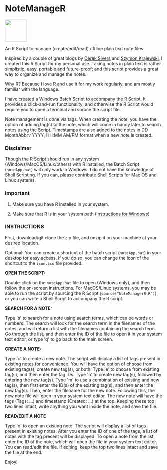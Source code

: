 # NoteManageR


<img src="https://github.com/bishwaruppaul/NoteManageR/blob/main/icon.ico" width="70"> 


An R Script to manage (create/edit/read) offline plain text note files

Inspired by a couple of great blogs by [Derek Sivers](https://sive.rs/plaintext) and [Szymon Krajewski](https://szymonkrajewski.pl/taking-notes-in-plaintext/), I created this R Script for my personal use. Taking notes in plain text is rather simplistic, easy, portable and future-proof; and this script provides a great way to organize and manage the notes. 

Why R? Because I love R and use it for my work regularly, and am mostly familiar with the language.

I have created a Windows Batch Script to accompany the R Script. It provides a click-and-run functionality; and otherwise the R Script would require you to open a terminal and soruce the script file.

Note management is done via tags. When creating the note, you have the option of adding tag(s) to the note, which will come in handy later to search notes using the Script. Timestamps are also added to the notes in DD MonthAbbrv YYYY, HH:MM AM/PM format when a new note is created. 

### Disclaimer

Though the R Script should run in any system (Windows/MacOS/Linux/others) with R installed, the Batch Script (```noteApp.bat```) will only work in Windows. I do not have the knowledge of Shell Scripting. If you can, please contribute Shell Scripts for Mac OS and Linux systems.

### Important

1. Make sure you have R installed in your system.

2. Make sure that R is in your system path ([Instructions for Windows](https://www.hanss.info/sebastian/post/rtools-path/))

### INSTRUCTIONS

First, download/git clone the zip file, and unzip it on your machine at your desired location.

Optional: You can create a shortcut of the batch script (```noteApp.bat```) in your desktop for easy access. If you do so, you can change the icon of the shortcut to the ```icon.ico``` file provided.

**OPEN THE SCRIPT:**

Double-click on the ```noteApp.bat``` file to open (Windows only), and then follow the on-screen instructions. For MacOS/Linux systems, you may be able to run the script by sourcing the R Script (```source("NoteManagerR.R")```), or you can write a Shell Script to accompany the R script.

**SEARCH FOR A NOTE:**

Type 's' to search for a note using search terms, which can be words or numbers. The search will look for the search term in the filenames of the notes, and will return a list with the filenames containing the search term. Go through the list, and then enter the ID of the file to open it in your system text editor, or type 'q' to go back to the main screen.

**CREATE A NOTE:**

Type 'c' to create a new note. The script will display a list of tags present in existing notes for convenience. You will have the option of choose from existing tag(s), create new tag(s), or both. Type 'e' to choose from existing tag(s), and then enter the tag IDs. Type 'n' to create new tag(s), followed by entering the new tag(s). Type 'm' to use a combination of existing and new tag(s), then first enter the ID(s) of the existing tag(s), and then enter the new tag(s). Then, enter the filename for the new note. Following this, the new note file will open in your system text editor. The new note will have the tags (Tags: ...) and timestamp (Created: ...) at the top. Keeping these top two lines intact, write anything you want inside the note, and save the file.

**READ/EDIT A NOTE**

Type 'o' to open an existing note. The script will display a list of tags present in existing notes. After you enter the ID of one of the tags, a list of notes with the tag present will be displayed. To open a note from the list, enter the ID of the note, which will open the file in your system text editor. You can read/edit the file. If editing, keep the top two lines intact and save the file at the end.

Enjoy!
